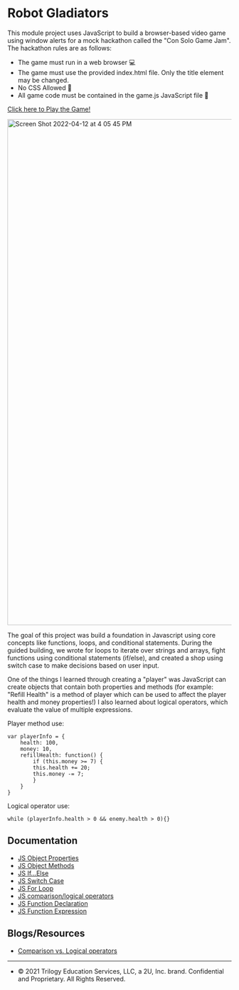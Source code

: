 # Robot Gladiators

This module project uses JavaScript to build a browser-based video game using window alerts for a mock hackathon called the "Con Solo Game Jam".
The hackathon rules are as follows:

- The game must run in a web browser 💻
- The game must use the provided index.html file. Only the title element may be changed.
- No CSS Allowed 🚫
- All game code must be contained in the game.js JavaScript file 👾

[Click here to Play the Game!](https://dieterichelizabeth.github.io/robot-gladiators./)

  <img width="1135" alt="Screen Shot 2022-04-12 at 4 05 45 PM" src="https://user-images.githubusercontent.com/95142863/163054532-9700c452-be5e-4a3e-8e30-4d622b29b8e2.png">

The goal of this project was build a foundation in Javascript using core concepts like functions, loops, and conditional statements. During the guided building, we
wrote for loops to iterate over strings and arrays, fight functions using conditional statements (if/else), and created a shop using switch case to make decisions based on user input.

One of the things I learned through creating a "player" was JavaScript can create objects that contain both properties and methods (for example: "Refill Health" is a method of player which can be used to affect the player health and money properties!) I also learned about logical operators, which evaluate the value of multiple expressions.

Player method use:

```
var playerInfo = {
    health: 100,
    money: 10,
    refillHealth: function() {
        if (this.money >= 7) {
        this.health += 20;
        this.money -= 7;
        }
    }
}
```

Logical operator use:

```
while (playerInfo.health > 0 && enemy.health > 0){}
```

## Documentation

- [JS Object Properties](https://www.w3schools.com/js/js_object_properties.asp)
- [JS Object Methods](https://www.w3schools.com/js/js_object_methods.asp)
- [JS If...Else](https://www.w3schools.com/js/js_if_else.asp)
- [JS Switch Case](https://www.w3schools.com/js/js_switch.asp)
- [JS For Loop](https://www.w3schools.com/js/js_loop_for.asp)
- [JS comparison/logical operators](https://www.w3schools.com/js/js_comparisons.asp)
- [JS Function Declaration](https://www.w3schools.com/js/js_comparisons.asp)
- [JS Function Expression](https://www.w3schools.com/js/js_comparisons.asp)

## Blogs/Resources

- [Comparison vs. Logical operators](https://www.codecademy.com/article/fwd-js-comparison-logical)

---

- © 2021 Trilogy Education Services, LLC, a 2U, Inc. brand. Confidential and Proprietary. All Rights Reserved.
